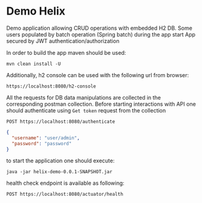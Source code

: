 # Demo Helix
Demo application allowing CRUD operations with embedded H2 DB.
Some users populated by batch operation (Spring batch) during the app start
App secured by JWT authentication/authorization

In order to build the app maven should be used:
```shell
mvn clean install -U
```
Additionally, h2 console can be used with the following url from browser:
```shell
https://localhost:8080/h2-console
```
All the requests for DB data manipulations are collected in the corresponding
postman collection.
Before starting interactions with API one should authenticate using `Get token` request from the 
collection
```shell
POST https://localhost:8080/authenticate
```
```json
{
  "username": "user/admin",
  "password": "password"
}
```
to start the application one should execute:
```
java -jar helix-demo-0.0.1-SNAPSHOT.jar
```
health check endpoint is available as following:
```shell
POST https://localhost:8080/actuator/health
```
